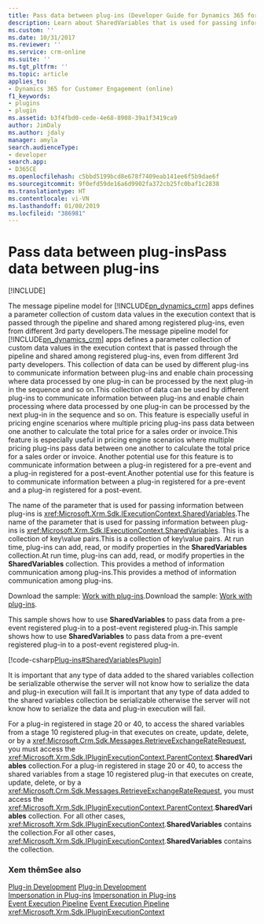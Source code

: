 ```yaml
---
title: Pass data between plug-ins (Developer Guide for Dynamics 365 for Customer Engagement apps) | MicrosoftDocs
description: Learn about SharedVariables that is used for passing information between plug-ins. This is a collection of keyalue pairs. At run time, plug-ins can add, read, or modify properties in the SharedVariables collection. This provides a method of information communication among plug-ins.
ms.custom: ''
ms.date: 10/31/2017
ms.reviewer: ''
ms.service: crm-online
ms.suite: ''
ms.tgt_pltfrm: ''
ms.topic: article
applies_to:
- Dynamics 365 for Customer Engagement (online)
f1_keywords:
- plugins
- plugin
ms.assetid: b3f4fbd0-cede-4e68-8908-39a1f3419ca9
author: JimDaly
ms.author: jdaly
manager: amyla
search.audienceType:
- developer
search.app:
- D365CE
ms.openlocfilehash: c5bbd5199bcd8e678f7409eab141ee6f5b9dae6f
ms.sourcegitcommit: 9f0efd59de16a6d9902fa372cb25fc0baf1c2838
ms.translationtype: HT
ms.contentlocale: vi-VN
ms.lasthandoff: 01/08/2019
ms.locfileid: "386981"
---
```

# <a name="pass-data-between-plug-ins"></a><span data-ttu-id="c0ac1-105">Pass data between plug-ins</span><span class="sxs-lookup"><span data-stu-id="c0ac1-105">Pass data between plug-ins</span></span>

[!INCLUDE[](../includes/cc_applies_to_update_9_0_0.md)]

<span data-ttu-id="c0ac1-106">The message pipeline model for [!INCLUDE[pn_dynamics_crm](../includes/pn-dynamics-crm.md)] apps defines a parameter collection of custom data values in the execution context that is passed through the pipeline and shared among registered plug-ins, even from different 3rd party developers.</span><span class="sxs-lookup"><span data-stu-id="c0ac1-106">The message pipeline model for [!INCLUDE[pn_dynamics_crm](../includes/pn-dynamics-crm.md)] apps defines a parameter collection of custom data values in the execution context that is passed through the pipeline and shared among registered plug-ins, even from different 3rd party developers.</span></span> <span data-ttu-id="c0ac1-107">This collection of data can be used by different plug-ins to communicate information between plug-ins and enable chain processing where data processed by one plug-in can be processed by the next plug-in in the sequence and so on.</span><span class="sxs-lookup"><span data-stu-id="c0ac1-107">This collection of data can be used by different plug-ins to communicate information between plug-ins and enable chain processing where data processed by one plug-in can be processed by the next plug-in in the sequence and so on.</span></span> <span data-ttu-id="c0ac1-108">This feature is especially useful in pricing engine scenarios where multiple pricing plug-ins pass data between one another to calculate the total price for a sales order or invoice.</span><span class="sxs-lookup"><span data-stu-id="c0ac1-108">This feature is especially useful in pricing engine scenarios where multiple pricing plug-ins pass data between one another to calculate the total price for a sales order or invoice.</span></span> <span data-ttu-id="c0ac1-109">Another potential use for this feature is to communicate information between a plug-in registered for a pre-event and a plug-in registered for a post-event.</span><span class="sxs-lookup"><span data-stu-id="c0ac1-109">Another potential use for this feature is to communicate information between a plug-in registered for a pre-event and a plug-in registered for a post-event.</span></span>  
  
 <span data-ttu-id="c0ac1-110">The name of the parameter that is used for passing information between plug-ins is <xref:Microsoft.Xrm.Sdk.IExecutionContext.SharedVariables>.</span><span class="sxs-lookup"><span data-stu-id="c0ac1-110">The name of the parameter that is used for passing information between plug-ins is <xref:Microsoft.Xrm.Sdk.IExecutionContext.SharedVariables>.</span></span> <span data-ttu-id="c0ac1-111">This is a collection of key\value pairs.</span><span class="sxs-lookup"><span data-stu-id="c0ac1-111">This is a collection of key\value pairs.</span></span> <span data-ttu-id="c0ac1-112">At run time, plug-ins can add, read, or modify properties in the **SharedVariables** collection.</span><span class="sxs-lookup"><span data-stu-id="c0ac1-112">At run time, plug-ins can add, read, or modify properties in the **SharedVariables** collection.</span></span> <span data-ttu-id="c0ac1-113">This provides a method of information communication among plug-ins.</span><span class="sxs-lookup"><span data-stu-id="c0ac1-113">This provides a method of information communication among plug-ins.</span></span>  

 <span data-ttu-id="c0ac1-114">Download the sample: [Work with plug-ins](https://code.msdn.microsoft.com/Sample-Create-a-basic-plug-64d86ade).</span><span class="sxs-lookup"><span data-stu-id="c0ac1-114">Download the sample: [Work with plug-ins](https://code.msdn.microsoft.com/Sample-Create-a-basic-plug-64d86ade).</span></span>
  
 <span data-ttu-id="c0ac1-115">This sample shows how to use **SharedVariables** to pass data from a pre-event registered plug-in to a post-event registered plug-in.</span><span class="sxs-lookup"><span data-stu-id="c0ac1-115">This sample shows how to use **SharedVariables** to pass data from a pre-event registered plug-in to a post-event registered plug-in.</span></span>  
  
 [!code-csharp[Plug-ins#SharedVariablesPlugin](../snippets/csharp/CRMV8/plug-ins/cs/sharedvariablesplugin.cs#sharedvariablesplugin)]  
  
 <span data-ttu-id="c0ac1-116">It is important that any type of data added to the shared variables collection be serializable otherwise the server will not know how to serialize the data and plug-in execution will fail.</span><span class="sxs-lookup"><span data-stu-id="c0ac1-116">It is important that any type of data added to the shared variables collection be serializable otherwise the server will not know how to serialize the data and plug-in execution will fail.</span></span>  
  
 <span data-ttu-id="c0ac1-117">For a plug-in registered in stage 20 or 40, to access the shared variables from a stage 10 registered plug-in that executes on create, update, delete, or by a <xref:Microsoft.Crm.Sdk.Messages.RetrieveExchangeRateRequest>, you must access the <xref:Microsoft.Xrm.Sdk.IPluginExecutionContext.ParentContext>.**SharedVariables** collection.</span><span class="sxs-lookup"><span data-stu-id="c0ac1-117">For a plug-in registered in stage 20 or 40, to access the shared variables from a stage 10 registered plug-in that executes on create, update, delete, or by a <xref:Microsoft.Crm.Sdk.Messages.RetrieveExchangeRateRequest>, you must access the <xref:Microsoft.Xrm.Sdk.IPluginExecutionContext.ParentContext>.**SharedVariables** collection.</span></span> <span data-ttu-id="c0ac1-118">For all other cases, <xref:Microsoft.Xrm.Sdk.IPluginExecutionContext>.**SharedVariables** contains the collection.</span><span class="sxs-lookup"><span data-stu-id="c0ac1-118">For all other cases, <xref:Microsoft.Xrm.Sdk.IPluginExecutionContext>.**SharedVariables** contains the collection.</span></span>  
  
### <a name="see-also"></a><span data-ttu-id="c0ac1-119">Xem thêm</span><span class="sxs-lookup"><span data-stu-id="c0ac1-119">See also</span></span>  
 <span data-ttu-id="c0ac1-120">[Plug-in Development](plugin-development.md) </span><span class="sxs-lookup"><span data-stu-id="c0ac1-120">[Plug-in Development](plugin-development.md) </span></span>  
 <span data-ttu-id="c0ac1-121">[Impersonation in Plug-ins](impersonation-plugins.md) </span><span class="sxs-lookup"><span data-stu-id="c0ac1-121">[Impersonation in Plug-ins](impersonation-plugins.md) </span></span>  
 <span data-ttu-id="c0ac1-122">[Event Execution Pipeline](event-execution-pipeline.md) </span><span class="sxs-lookup"><span data-stu-id="c0ac1-122">[Event Execution Pipeline](event-execution-pipeline.md) </span></span>  
 <xref:Microsoft.Xrm.Sdk.IPluginExecutionContext>
